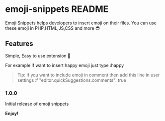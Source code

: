 # emoji-snippets README

Emoji Snippets helps developers to insert emoji on their files. You can use these emoji in PHP,HTML,JS,CSS and more 😎

## Features

Simple, Easy to use extension 🚀

For example if want to insert happy emoji just type :happy

> Tip: If you want to include emoji in comment then add this line in user settings :f "editor.quickSuggestions.comments": true

### 1.0.0

Initial release of emoji snippets

**Enjoy!**
